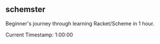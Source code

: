 ## schemster 

Beginner's journey through learning Racket/Scheme in 1 hour.

Current Timestamp: 1:00:00
